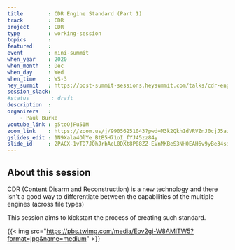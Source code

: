 ```yaml
---
title        : CDR Engine Standard (Part 1)
track        : CDR
project      : CDR
type         : working-session
topics       :
featured     :
event        : mini-summit
when_year    : 2020
when_month   : Dec
when_day     : Wed
when_time    : WS-3
hey_summit   : https://post-summit-sessions.heysummit.com/talks/cdr-engine-standard/
session_slack:
#status       : draft
description  :
organizers   :
    - Paul Burke
youtube_link : g5toOjFu5IM
zoom_link    : https://zoom.us/j/99056251043?pwd=M3k2Qkh1dVRVZnJ0cjJ5azBHWjZwZz09
gslides_edit : 1N9Xala4OlYe_BtB5H71oI_fYJ45zz84y
slide_id     : 2PACX-1vTD7JQhJrbAeL0DXt8P08ZZ-EVnMKBeS3NH0EAH6v9yBe34si86ogHpt16XalcMjA
---
```


## About this session

CDR (Content Disarm and Reconstruction) is a new technology and
there isn't a good way to differentiate between the capabilities
of the multiple engines (across file types)

This session aims to kickstart the process of creating such standard.

{{< img src="https://pbs.twimg.com/media/Eov2gi-W8AMlTW5?format=jpg&name=medium" >}}
